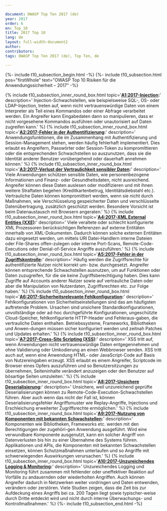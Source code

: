 ```yaml
---

document: OWASP Top Ten 2017 (de)
year: 2017
order: 6
en: Top_10
title: 2017 Top 10
lang: de
layout: full-width-document2
author:
contributors:
tags: OWASP Top Ten 2017 (de), Top Ten, de

---
```


{%- include t10_subsection_begin.html -%}
{%- include t10_subsection.html pos="firstWhole" text="OWASP Top 10 Risiken für die Anwendungssicherheit – 2017" -%}
<br>

{% include t10_subsection_inner_round_box.html
   topic='**[A1:2017-Injection](A1_2017-Injection):**'
   description='
       Injection-Schwachstellen, wie beispielsweise SQL-, OS- oder LDAP-Injection, treten auf, wenn nicht vertrauenswürdige Daten von einem Interpreter als Teil eines Kommandos oder einer Abfrage verarbeitet werden. Ein Angreifer kann Eingabedaten dann so manipulieren, dass er nicht vorgesehene Kommandos ausführen oder unautorisiert auf Daten zugreifen kann.'
%}
{% include t10_subsection_inner_round_box.html
   topic='**[A2:2017-Fehler in der Authentifizierung](A2_2017-Fehler_in_der_Authentifizierung):**'
   description='
       Anwendungsfunktionen, die im Zusammenhang mit Authentifizierung und Session-Management stehen, werden häufig fehlerhaft implementiert. Dies erlaubt es Angreifern, Passwörter oder Session-Token zu kompromittieren oder die entsprechenden Schwachstellen so auszunutzen, dass sie die Identität anderer Benutzer vorübergehend oder dauerhaft annehmen können.'
%}
{% include t10_subsection_inner_round_box.html
   topic='**[A3:2017-Verlust der Vertraulichkeit sensibler Daten](A3_2017-Verlust_der_Vertraulichkeit_sensibler_Daten):**'
   description='
       Viele Anwendungen schützen sensible Daten, wie personenbezogene Informationen und Finanz- oder Gesundheitsdaten, nicht ausreichend. Angreifer können diese Daten auslesen oder modifizieren und mit ihnen weitere Straftaten begehen (Kreditkartenbetrug, Identitätsdiebstahl etc.). Vertrauliche Daten können kompromittiert werden, wenn sie nicht durch Maßnahmen, wie Verschlüsselung gespeicherter Daten und verschlüsselte Datenübertragung, zusätzlich geschützt werden. Besondere Vorsicht ist beim Datenaustausch mit Browsern angeraten.'
%}
{% include t10_subsection_inner_round_box.html
   topic='**[A4:2017-XML External Entities (XXE)](A4_2017-XML_External_Entities_(XXE)):**'
   description='
       Viele veraltete oder schlecht konfigurierte XML Prozessoren berücksichtigen Referenzen auf externe Entitäten innerhalb von XML-Dokumenten. Dadurch können solche externen Entitäten dazu eingesetzt werden, um mittels URI Datei-Handlern interne Dateien oder File-Shares offen-zulegen oder interne Port-Scans, Remote-Code-Executions oder Denial-of-Service Angriffe auszuführen.'
%}
{% include t10_subsection_inner_round_box.html
   topic='**[A5:2017-Fehler in der Zugriffskontrolle](A5_2017-Fehler_in_der_Zugriffskontrolle):**'
   description='
       Häufig werden die Zugriffsrechte für authentifizierte Nutzer nicht korrekt um- bzw. durchgesetzt. Angreifer können entsprechende Schwachstellen ausnutzen, um auf Funktionen oder Daten zuzugreifen, für die sie keine Zugriffsberechtigung haben. Dies kann Zugriffe auf Accounts anderer Nutzer sowie auf vertrauliche Daten oder aber die Manipulation von Nutzerdaten, Zugriffsrechten etc. zur Folge haben.'
%}
{% include t10_subsection_inner_round_box.html
   topic='**[A6:2017-Sicherheitsrelevante Fehlkonfiguration](A6_2017-Sicherheitsrelevante_Fehlkonfiguration):**'
   description='
       Fehlkonfigurationen von Sicherheitseinstellungen sind das am häufigsten auftretende Problem. Ursachen sind unsichere Standardkonfigurationen, unvollständige oder ad-hoc durchgeführte Konfigurationen, ungeschützte Cloud-Speicher, fehlkonfigurierte HTTP-Header und Fehleraus-gaben, die vertrauliche Daten enthalten. Betriebssysteme, Frameworks, Bibliotheken und Anwen-dungen müssen sicher konfiguriert werden und zeitnah Patches und Updates erhalten.'
%}
{% include t10_subsection_inner_round_box.html
   topic='**[A7:2017-Cross-Site Scripting (XSS)](A7_2017-Cross-Site_Scripting_(XSS)):**'
   description='
       XSS tritt auf, wenn Anwendungen nicht vertrauenswürdige Daten entgegennehmen und ohne Validierung oder Umkodierung an einen Webbrowser senden. XSS tritt auch auf, wenn eine Anwendung HTML- oder JavaScript-Code auf Basis von Nutzereingaben erzeugt. XSS erlaubt es einem Angreifer, Scriptcode im Browser eines Opfers auszuführen und so Benutzersitzungen zu übernehmen, Seiteninhalte verändert anzuzeigen oder den Benutzer auf bösartige Seiten umzuleiten.'
%}
{% include t10_subsection_inner_round_box.html
   topic='**[A8:2017-Unsichere Deserialisierung](A8_2017-Unsichere_Deserialisierung):**'
   description='
       Unsichere, weil unzureichend geprüfte Deserialisierungen können zu Remote-Code-Execution-Schwachstellen führen. Aber auch wenn das nicht der Fall ist, können Deserialisierungsfehler Angriffsmuster wie Replay-Angriffe, Injections und Erschleichung erweiterter Zugriffsrechte ermöglichen.'
%}
{% include t10_subsection_inner_round_box.html
   topic='**[A9:2017-Nutzung von Komponenten mit bekannten Schwachstellen](A9_2017-Nutzung_von_Komponenten_mit_bekannten_Schwachstellen):**'
   description='
       Komponenten wie Bibliotheken, Frameworks etc. werden mit den Berechtigungen der zugehöri-gen Anwendung ausgeführt. Wird eine verwundbare Komponente ausgenutzt, kann ein solcher Angriff von Datenverlusten bis hin zu einer Übernahme des Systems führen. Applikationen und APIs, die Komponenten mit bekannten Schwachstellen einsetzen, können Schutzmaßnahmen unterlaufen und so Angriffe mit schwerwiegenden Auswirkungen verursachen.'
%}
{% include t10_subsection_inner_round_box.html
   topic='**[A10:2017-Unzureichendes Logging &amp; Monitoring](A10_2017-Unzureichendes_Logging%2526Monitoring):**'
   description='
       Unzureichendes Logging und Monitoring führt zusammen mit fehlender oder uneffektiver Reaktion auf Vorfälle zu andauernden oder wiederholten Angriffen. Auch können Angreifer dadurch in Netzwerken weiter vordringen und Daten entwenden, verändern oder zerstören. Viele Studien zeigen, dass die Zeit bis zur Aufdeckung eines Angriffs bei ca. 200 Tagen liegt sowie typischer-weise durch Dritte entdeckt wird und nicht durch interne Überwachungs- und Kontrollmaßnahmen.'
%}
{%- include t10_subsection_end.html -%}
